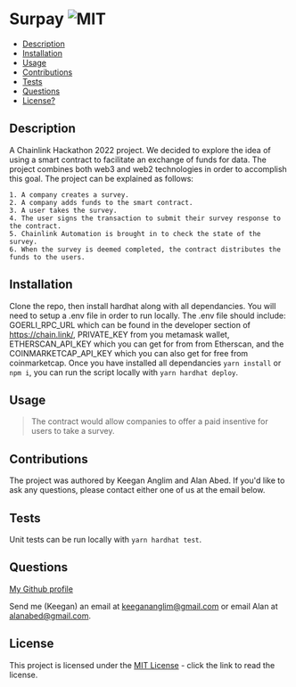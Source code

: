 # Surpay  ![MIT](https://img.shields.io/badge/license-MIT-green)

  - [Description](#description)
  - [Installation](#installation)
  - [Usage](#usage)
  - [Contributions](#contributions)
  - [Tests](#tests)
  - [Questions](#questions)
  - [License?](#license)

  ## Description
 
  A Chainlink Hackathon 2022 project. We decided to explore the idea of using a smart contract to facilitate an exchange of funds for data. The project combines both web3 and web2 technologies in order to accomplish this goal. The project can be explained as follows:
   ```
   1. A company creates a survey. 
   2. A company adds funds to the smart contract. 
   3. A user takes the survey. 
   4. The user signs the transaction to submit their survey response to the contract. 
   5. Chainlink Automation is brought in to check the state of the survey. 
   6. When the survey is deemed completed, the contract distributes the funds to the users.
   ```

  ## Installation

  Clone the repo, then install hardhat along with all dependancies. You will need to setup a .env file in order to run locally. The .env file should include: GOERLI_RPC_URL which can be found in the developer section of https://chain.link/, PRIVATE_KEY from you metamask wallet, ETHERSCAN_API_KEY which you can get for from from Etherscan, and the COINMARKETCAP_API_KEY which you can also get for free from coinmarketcap. Once you have installed all dependancies ```yarn install``` or ```npm i```, you can run the script locally with ```yarn hardhat deploy```.

  ## Usage

  > The contract would allow companies to offer a paid insentive for users to take a survey. 

  ## Contributions
  
  The project was authored by Keegan Anglim and Alan Abed. If you'd like to ask any questions, please contact either one of us at the email below.

  ## Tests

  Unit tests can be run locally with ```yarn hardhat test```.

  ## Questions

  [My Github profile](https://github.com/guitarkeegan)

  Send me (Keegan) an email at keegananglim@gmail.com or email Alan at alanabed@gmail.com.

  ## License
  This project is licensed under the [MIT License](https://choosealicense.com/licenses/mit/) - click the link to read the license.
  
 